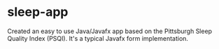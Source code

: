 # sleep-app
Created an easy to use Java/Javafx app based on the Pittsburgh Sleep Quality Index (PSQI). It's a typical Javafx form implementation.
